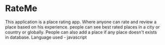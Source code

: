 # RateMe
This application is a place rating app. Where anyone can rate and review a place based on his experience. people can see best rated places in a city or country or globally. People can also add a place if any place doesn't exists in database.  Language used - javascript
